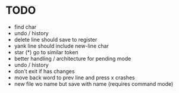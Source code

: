 # TODO

- find char
- undo / history
- delete line should save to register
- yank line should include new-line char
- star (*) go to similar token
- better handling / architecture for pending mode
- undo / history
- don't exit if has changes
- move back word to prev line and press x crashes
- new file wo name but save with name (requires command mode)
